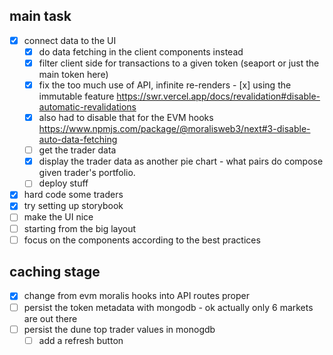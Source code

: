 ## main task
- [x] connect data to the UI
  - [x] do data fetching in the client components instead
  - [x] filter client side for transactions to a given token (seaport or just the main token here)
  - [x] fix the too much use of API, infinite re-renders - [x] using the immutable feature https://swr.vercel.app/docs/revalidation#disable-automatic-revalidations
  - [x] also had to disable that for the EVM hooks https://www.npmjs.com/package/@moralisweb3/next#3-disable-auto-data-fetching
  - [ ] get the trader data
  - [x] display the trader data as another pie chart - what pairs do compose given trader's portfolio.
  - [ ] deploy stuff

- [x] hard code some traders
- [x] try setting up storybook
- [ ] make the UI nice
- [ ] starting from the big layout
- [ ] focus on the components according to the best practices

## caching stage
- [x] change from evm moralis hooks into API routes proper
- [ ] persist the token metadata with mongodb - ok actually only 6 markets are out there
- [ ] persist the dune top trader values in monogdb
  - [ ] add a refresh button 
